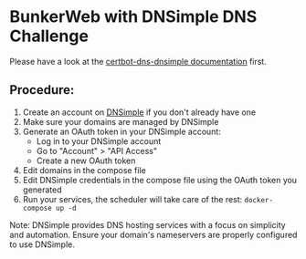 # BunkerWeb with DNSimple DNS Challenge

Please have a look at the [certbot-dns-dnsimple documentation](https://certbot-dns-dnsimple.readthedocs.io/en/stable/) first.

## Procedure:

1. Create an account on [DNSimple](https://dnsimple.com/) if you don't already have one
2. Make sure your domains are managed by DNSimple
3. Generate an OAuth token in your DNSimple account:
   - Log in to your DNSimple account
   - Go to "Account" > "API Access"
   - Create a new OAuth token
4. Edit domains in the compose file
5. Edit DNSimple credentials in the compose file using the OAuth token you generated
6. Run your services, the scheduler will take care of the rest: `docker-compose up -d`

Note: DNSimple provides DNS hosting services with a focus on simplicity and automation. Ensure your domain's nameservers are properly configured to use DNSimple.
